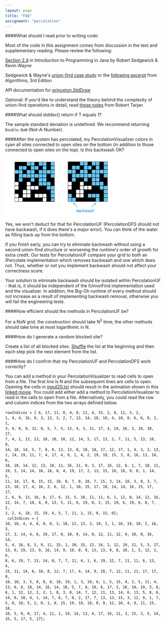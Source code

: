 ```yaml
---
layout: page
title: "FAQ"
assignment: "percolation"
---
```


####What should I read prior to writing code: 

Most of the code in this assignment comes from discussion in the text and supplementary reading. Please review the following:

[Section 2.4](http://introcs.cs.princeton.edu/24percolation/) in Introduction to Programming in Java by Robert Sedgewick & Kevin Wayne

Sedgewick & Wayne's [union-find case study](http://algs4.cs.princeton.edu/15uf/) or the [following excerpt](http://www.cs.princeton.edu/courses/archive/fall09/cos226/handouts/Algs3Ch1.pdf) from Algorithms, 3rd Edition

API documentation for [princeton.StdDraw](http://introcs.cs.princeton.edu/java/stdlib/javadoc/StdDraw.html)

Optional: If you'd like to understand the theory behind the complexity of union-find operations in detail, read [these notes](http://www.cs.princeton.edu/courses/archive/fall10/cos226/precepts/15UnionFind-Tarjan.pdf) from Robert Tarjan

####What should stddev() return if T equals 1? 

The sample standard deviation is undefined. We recommend returning <code>Double.NaN</code> (Not-A-Number).

####After the system has percolated, my PercolationVisualizer colors in cyan all sites connected to open sites on the bottom (in addition to those connected to open sites on the top). Is this backwash OK? 

<img src="img/percolation-backwash.png">

Yes, we won't deduct for that for PercolationUF (PercolationDFS should not have backwash, if it does there's a major error). You can think of the water as filling back up from the bottom. 

If you finish early, you can try to eliminate backwash without using a second union-find structure or worsening the runtime's order of growth for extra credit.  Our tests for PercolationUF compare your grid to both an IPercolate implementation which removes backwash and one which does not. Thus, whether or not you implement backwash should not affect your correctness score.

Your solution to eliminate backwash should be isolated within PercolationUF - that is, it should be independent of the IUnionFind implementation used and the visualizer. In addition, the Big-Oh runtime of every method should not increase as a result of implementing backwash removal, otherwise you will fail the engineering tests.

####How efficient should the methods in PercolationUF be?

For a NxN grid, the construction should take N<sup>2</sup> time; the other methods should take time at most logarithmic in N.

####How do I generate a random blocked site? 

Create a list of all blocked sites. [Shuffle](http://docs.oracle.com/javase/8/docs/api/java/util/Collections.html#shuffle-java.util.List-java.util.Random-) the list at the beginning and then each step pick the next element from the list.

####How do I confirm that my PercolationUF and PercolationDFS work correctly?

You can add a method in your PercolationVisualizer to read cells to open from a file. The first line is N and the subsequent lines are cells to open. Opening the cells in [input20.txt](http://www.cs.duke.edu/courses/fall14/compsci201/assign/percolation/data/input20.txt) should result in the animation shown in this [linked movie](http://www.cs.princeton.edu/courses/archive/fall14/cos226/checklist/percolation20-by-20.mov). You could add either add a method to PercolationVisualizer to read in the cells to open from a file. Alternatively, you could read the row and column indices from the two arrays defined below.

<code>rowIndices = { 6, 17, 11,  8,  4,  0, 11,  4, 15,  2,  8, 11,  3,  2,  1,
4,  4, 16,  9,  3, 12,  3,  2,  7, 12, 14, 18, 18,  4, 18,  8,  6,  6,  8,
2,  1,  3,  9,  8,  9, 12,  8,  5,  7,  5, 13,  4,  3, 11, 17,  4, 14, 16,
3, 10, 10, 17,  7,  4,  1, 13, 12, 10, 10, 10, 12, 14,  5, 17, 13,  2,  7,
11,  5, 13, 10,  8, 14, 18, 14,  5,  7,  8,  9, 13, 13,  0, 10, 18, 17, 12,
17,  1,  4,  3,  3, 13,  1, 14, 19, 11,  7,  4, 17,  4,  9,  1,  4,  2, 19,
10, 15,  3,  8, 16, 13, 18,  6, 18, 10, 14, 12, 13, 10, 11, 16, 11,  0,  3,
17, 16, 12,  6,  1,  7, 18, 11, 19,  3, 14, 14, 16, 16,  0,  4, 19, 17,  2,
13, 15, 16, 18,  9,  0,  1, 14,  5, 11, 14, 17,  0, 15, 15, 18,  0,  7,  0,
18,  7, 15,  3, 14, 10,  3,  0,  3,  7, 13, 18, 17,  4, 16,  3,  6, 12,  1,
10, 15, 17, 10, 14, 14, 16, 15, 17, 17,  2,  6,  9, 13, 16,  0, 17,  6, 15,
5, 10, 11, 11,  6,  1, 12,  0, 14, 12, 16, 12, 14,  7, 18,  4,  0, 13,  5,
11,  6, 19,  8,  2, 15, 19,  6, 19,  6,  8,  7,  2,  2,  2,  4, 18, 15, 19,
4,  5,  7, 11,  1, 15,  0, 15,  0}; <br>
colIndices = { 10, 10,  4,  4,  8,  0,  0,  3, 18, 12, 13,  3, 10,  2,  1,
16, 19, 10,  2, 16,  3, 17,  3, 14,  4,  6, 19, 17,  0, 10,  9, 14,  0, 12,
11, 12,  9, 10,  0, 16, 14,  5,  4, 16,  8,  5,  9, 11, 15,  1, 10, 15, 12,
14,  2, 12, 19, 11,  5,  5, 17, 13,  6, 19, 13,  9, 16, 14,  9, 10,  0,  9,
13, 13,  9,  8, 18,  1,  5, 12,  1,  6,  8,  6, 19,  7, 13, 14,  0,  7,  7,
11,  4,  1,  6, 19, 12,  7, 11, 11,  6, 13,  4, 15, 11, 14,  6, 18,  8, 12,
7, 17,  4, 14,  9, 18,  7, 12, 11, 11, 17, 17,  0, 18, 18,  3,  5,  8,  8,
8, 18, 19,  1,  3, 10,  6,  1,  5, 15,  4,  2,  5, 11,  4, 13,  6,  6, 18,
14, 16, 14, 18,  5,  7,  8, 10,  6, 17,  3, 16, 10, 19,  3,  8,  6,  1, 12,
12,  2,  2,  1,  8,  3,  0, 14,  7, 12, 11, 13, 14,  6, 13,  5,  8,  6, 14,
0, 10,  4,  1, 14,  7,  6,  7,  0,  2, 17,  7, 13, 13, 15,  3, 12,  9,  1,
7,  5,  8, 10,  5,  2,  0,  1,  0, 15, 19, 18, 18,  0,  9, 12, 16,  4,  9,
11, 15, 18, 10,  5,  0,  0, 17,  4, 11,  1, 19, 14, 13,  4, 17, 16, 11,  3,
15,  2,  5, 14, 15,  5, 17,  5, 17};</code>